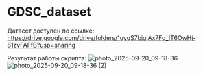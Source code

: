 # GDSC_dataset
Датасет доступен по ссылке: https://drive.google.com/drive/folders/1uyqS7bjqjAx7Fq_IT6OwHj-81zvFAFfB?usp=sharing 

Результат работы скрипта:
![photo_2025-09-20_09-18-36](https://github.com/user-attachments/assets/a6fc4281-9277-49d5-a90a-cf29016c832e)
![photo_2025-09-20_09-18-36 (2)](https://github.com/user-attachments/assets/39ab1edf-e3b8-44e3-aacb-35d674a81ccc)
